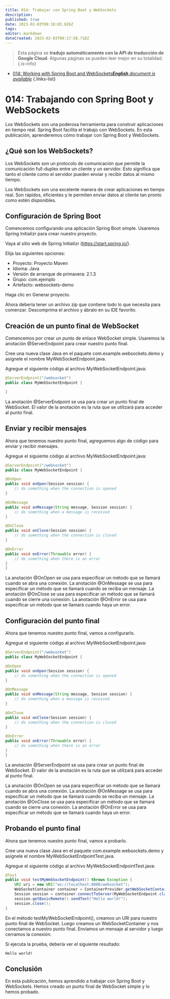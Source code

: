 ```yaml
---
title: 014: Trabajar con Spring Boot y WebSockets
description: 
published: true
date: 2023-02-03T09:18:03.826Z
tags: 
editor: markdown
dateCreated: 2023-02-03T09:17:58.710Z
---
```


> Esta página se **tradujo automáticamente con la API de traducción de Google Cloud**.
Algunas páginas se pueden leer mejor en su totalidad.{.is-info}



- [014: Working with Spring Boot and WebSockets***English** document is available*](/en/Knowledge-base/Spring-Boot/Learning/014-working-with-spring-boot-and-websockets)
{.links-list}


# 014: Trabajando con Spring Boot y WebSockets

Los WebSockets son una poderosa herramienta para construir aplicaciones en tiempo real. Spring Boot facilita el trabajo con WebSockets. En esta publicación, aprenderemos cómo trabajar con Spring Boot y WebSockets.

## ¿Qué son los WebSockets?

Los WebSockets son un protocolo de comunicación que permite la comunicación full-duplex entre un cliente y un servidor. Esto significa que tanto el cliente como el servidor pueden enviar y recibir datos al mismo tiempo.

Los WebSockets son una excelente manera de crear aplicaciones en tiempo real. Son rápidos, eficientes y le permiten enviar datos al cliente tan pronto como estén disponibles.

## Configuración de Spring Boot

Comencemos configurando una aplicación Spring Boot simple. Usaremos Spring Initializr para crear nuestro proyecto.

Vaya al sitio web de Spring Initializr (https://start.spring.io/).

Elija las siguientes opciones:

- Proyecto: Proyecto Maven
- Idioma: Java
- Versión de arranque de primavera: 2.1.3
- Grupo: com.ejemplo
- Artefacto: websockets-demo

Haga clic en Generar proyecto.

Ahora debería tener un archivo zip que contiene todo lo que necesita para comenzar. Descomprima el archivo y ábralo en su IDE favorito.

## Creación de un punto final de WebSocket

Comencemos por crear un punto de enlace WebSocket simple. Usaremos la anotación @ServerEndpoint para crear nuestro punto final.

Cree una nueva clase Java en el paquete com.example.websockets.demo y asígnele el nombre MyWebSocketEndpoint.java.

Agregue el siguiente código al archivo MyWebSocketEndpoint.java:

```java
@ServerEndpoint("/websocket")
public class MyWebSocketEndpoint {

}
```

La anotación @ServerEndpoint se usa para crear un punto final de WebSocket. El valor de la anotación es la ruta que se utilizará para acceder al punto final.

## Enviar y recibir mensajes

Ahora que tenemos nuestro punto final, agreguemos algo de código para enviar y recibir mensajes.

Agregue el siguiente código al archivo MyWebSocketEndpoint.java:

```java
@ServerEndpoint("/websocket")
public class MyWebSocketEndpoint {

@OnOpen
public void onOpen(Session session) {
    // do something when the connection is opened
}

@OnMessage
public void onMessage(String message, Session session) {
    // do something when a message is received
}

@OnClose
public void onClose(Session session) {
    // do something when the connection is closed
}

@OnError
public void onError(Throwable error) {
    // do something when there is an error
}
}
```

La anotación @OnOpen se usa para especificar un método que se llamará cuando se abra una conexión. La anotación @OnMessage se usa para especificar un método que se llamará cuando se reciba un mensaje. La anotación @OnClose se usa para especificar un método que se llamará cuando se cierre una conexión. La anotación @OnError se usa para especificar un método que se llamará cuando haya un error.

## Configuración del punto final

Ahora que tenemos nuestro punto final, vamos a configurarlo.

Agregue el siguiente código al archivo MyWebSocketEndpoint.java:

```java
@ServerEndpoint("/websocket")
public class MyWebSocketEndpoint {

@OnOpen
public void onOpen(Session session) {
    // do something when the connection is opened
}

@OnMessage
public void onMessage(String message, Session session) {
    // do something when a message is received
}

@OnClose
public void onClose(Session session) {
    // do something when the connection is closed
}

@OnError
public void onError(Throwable error) {
    // do something when there is an error
}
}
```

La anotación @ServerEndpoint se usa para crear un punto final de WebSocket. El valor de la anotación es la ruta que se utilizará para acceder al punto final.

La anotación @OnOpen se usa para especificar un método que se llamará cuando se abra una conexión. La anotación @OnMessage se usa para especificar un método que se llamará cuando se reciba un mensaje. La anotación @OnClose se usa para especificar un método que se llamará cuando se cierre una conexión. La anotación @OnError se usa para especificar un método que se llamará cuando haya un error.

## Probando el punto final

Ahora que tenemos nuestro punto final, vamos a probarlo.

Cree una nueva clase Java en el paquete com.example.websockets.demo y asígnele el nombre MyWebSocketEndpointTest.java.

Agregue el siguiente código al archivo MyWebSocketEndpointTest.java:

```java
@Test
public void testMyWebSocketEndpoint() throws Exception {
    URI uri = new URI("ws://localhost:8080/websocket");
    WebSocketContainer container = ContainerProvider.getWebSocketContainer();
    Session session = container.connectToServer(MyWebSocketEndpoint.class, uri);
    session.getBasicRemote().sendText("Hello world!");
    session.close();
}
```

En el método testMyWebSocketEndpoint(), creamos un URI para nuestro punto final de WebSocket. Luego creamos un WebSocketContainer y nos conectamos a nuestro punto final. Enviamos un mensaje al servidor y luego cerramos la conexión.

Si ejecuta la prueba, debería ver el siguiente resultado:

```
Hello world!
```

## Conclusión

En esta publicación, hemos aprendido a trabajar con Spring Boot y WebSockets. Hemos creado un punto final de WebSocket simple y lo hemos probado.